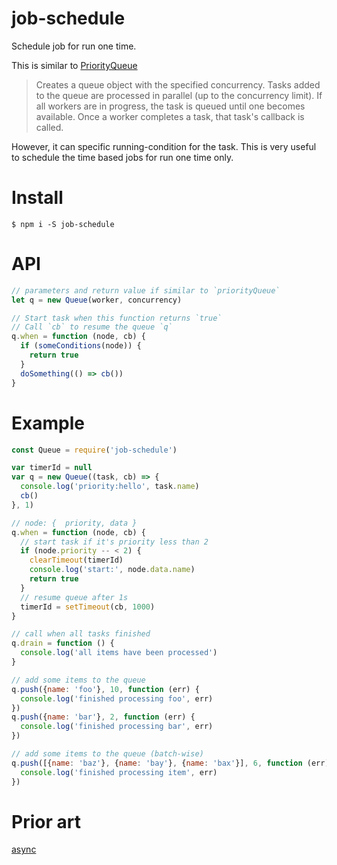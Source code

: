 # job-schedule
Schedule job for run one time.

This is similar to [PriorityQueue](https://caolan.github.io/async/docs.html#priorityQueue)
> Creates a queue object with the specified concurrency. Tasks added to the queue are processed in parallel (up to the concurrency limit). If all workers are in progress, the task is queued until one becomes available. Once a worker completes a task, that task's callback is called.

However, it can specific running-condition for the task. This is very useful to schedule the time based jobs for run one time only.

# Install
```shell
$ npm i -S job-schedule
```

# API
```javascript
// parameters and return value if similar to `priorityQueue`
let q = new Queue(worker, concurrency)

// Start task when this function returns `true`
// Call `cb` to resume the queue `q`
q.when = function (node, cb) {
  if (someConditions(node)) {
    return true
  }
  doSomething(() => cb())
}
```

# Example
```javascript
const Queue = require('job-schedule')

var timerId = null
var q = new Queue((task, cb) => {
  console.log('priority:hello', task.name)
  cb()
}, 1)

// node: {  priority, data }
q.when = function (node, cb) {
  // start task if it's priority less than 2
  if (node.priority -- < 2) {
    clearTimeout(timerId)
    console.log('start:', node.data.name)
    return true
  }
  // resume queue after 1s
  timerId = setTimeout(cb, 1000)
}

// call when all tasks finished
q.drain = function () {
  console.log('all items have been processed')
}

// add some items to the queue
q.push({name: 'foo'}, 10, function (err) {
  console.log('finished processing foo', err)
})
q.push({name: 'bar'}, 2, function (err) {
  console.log('finished processing bar', err)
})

// add some items to the queue (batch-wise)
q.push([{name: 'baz'}, {name: 'bay'}, {name: 'bax'}], 6, function (err) {
  console.log('finished processing item', err)
})
```

# Prior art
[async](https://github.com/caolan/async)
